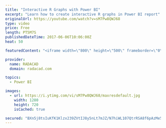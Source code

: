 ```yaml
---
title: "Interactive R Graphs with Power BI"
excerpt: "Learn how to create interactive R graphs in Power BI report"
originalUrl: https://youtube.com/watch?v=sM7Pw8QWJ68
type: video
price: Free
length: PT5M7S
publishedDateTime: 2017-06-06T10:06:00Z
heat: 50

featuredContent: "<iframe width=\"800\" height=\"500\" frameborder=\"0\" src=\"https://www.youtube.com/embed/sM7Pw8QWJ68\" allow=\"accelerometer; autoplay; encrypted-media; gyroscope; picture-in-picture\" allowfullscreen></iframe>"

provider:
  name: RADACAD
  domain: radacad.com

topics:
  - Power BI

images:
  - url: https://i.ytimg.com/vi/sM7Pw8QWJ68/maxresdefault.jpg
    width: 1280
    height: 720
    isCached: true

secured: "BXn5j8tsIuKfK1Klzx239ZVtIJ8y5nLt7mJZ/N7hiWL107QtrRSA8f6pAzMe5+olIS0ysMymILp+SWAQyYwqZypyA7rcJMZFW0KeiKrR/J6URtae7XJeYCT0AZyyZM1l6ZRjK/NyMhDyPLBJHWC1xdWmk0yWd9uFCPQCvHp8CZ8q5zqrd+xDdxuKgqL+v3lU2kac+xy0ct2qsAn4Dduiu3mPtHsKwylLCeIlcWaSDTiwKpacxGsCk+wbu/6pR5mCFbiXXOsDlr74t7j+wekSPm7NJCyXUsSBnQhcQ1mueRfDm7MmkyrhA7RF2u37Wa4JdodkJ6DO4X1IgWV8I9aTf3ItdGiZxIXPLE3S87evT5LRYFpqYydOqcpftU81x4BA3QZR6hTw7FCwsW2ncS2YTDvn/Ja2SaL6jbDu5dLrXtE=;DcWkkhqKlTASI/CN/uPBxg=="
---
```


